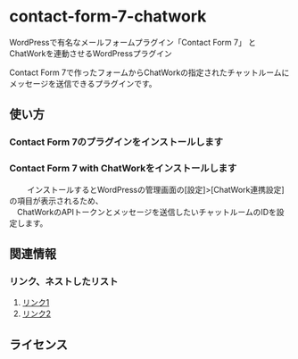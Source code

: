 contact-form-7-chatwork
======================
WordPressで有名なメールフォームプラグイン「Contact Form 7」 と　ChatWorkを連動させるWordPressプラグイン  

Contact Form 7で作ったフォームからChatWorkの指定されたチャットルームにメッセージを送信できるプラグインです。  

使い方
------
### Contact Form 7のプラグインをインストールします ###

### Contact Form 7 with ChatWorkをインストールします ###
　
　インストールするとWordPressの管理画面の[設定]>[ChatWork連携設定]の項目が表示されるため、  
　ChatWorkのAPIトークンとメッセージを送信したいチャットルームのIDを設定します。

関連情報
--------
### リンク、ネストしたリスト
1. [リンク1](http://wordpress.org/plugins/contact-form-7/ "Contact Form 7")
2. [リンク2](http://developer.chatwork.com/ja/authenticate.html "ChatWork APIトークンの取得方法")

ライセンス
----------
[MIT]: http://www.opensource.org/licenses/mit-license.php

